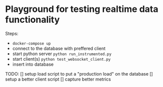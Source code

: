 # Playground for testing realtime data functionality


Steps:
- `docker-compose up`
- connect to the database with preffered client
- start python server `python run_instrumented.py`
- start client(s) `python test_websocket_client.py` 
- insert into database


TODO:
[] setup load script to put a "production load" on the database
[] setup a better client script
[] capture better metrics